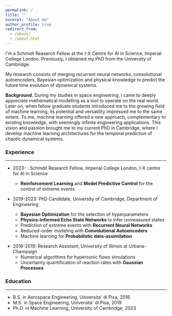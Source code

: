```yaml
---
permalink: /
title: ""
excerpt: "About me"
author_profile: true
redirect_from: 
  - /about/
  - /about.html
---
```


I'm a Schmidt Reaserch Fellow at the I-X Centre for AI in Science, Imperial College London. Previously, I obtained my PhD from the University of Cambridge. 

My research consists of merging recurrent neural networks, convolutional autoencoders, Bayesian optimization and physical knowledge to predict the future time evolution of dynamical systems.

__Background.__ During my studies in space engineering, I came to deeply appreciate mathematical modelling as a tool to operate on the real world. Later on, when fellow graduate students introduced me to the growing field of machine learning, its potential and versatility impressed me to the same extent. To me, machine learning offered a new approach, complementary to existing knowledge, with seemingly infinite engineering applications. 
This vision and passion brought me to my current PhD in Cambridge, where I develop machine learning architectures for the temporal prediction of chaotic dynamical systems.

<!--My research focuses on dynamical systems, with applications that range from fluid dynamics, to climate science and epidemiology.-->


### Experience
***

* 2023- : Schmdit Research Fellow, Imperial College London, I-X centre for AI in Science
  * __Reinforcement Learning__ and __Model Predictive Control__ for the control of extreme events

* 2019-2023: PhD Candidate, University of Cambridge, Department of Engineering 
  * __Bayesian Optimization__ for the selection of hyperparameters
  * __Physics-informed Echo State Networks__ to infer unmeasured states
  * Prediction of extreme events with __Recurrent Neural Networks__
  * Reduced-order modeling with __Convolutional Autoencoders__
  * Machine learning for __Probabilistic data-assimilation__
<!-- <br/>
  -->
* 2018-2019: Research Assistant, University of Illinois at Urbana-Champaign
  * Numerical algorithms for hypersonic flows simulations 
  * Uncertainty quantification of reaction rates with __Gaussian Processes__


### Education
***
* B.S. in Aerospace Engineering, Universita' di Pisa, 2016
* M.S. in Space Engineering, Universita' di Pisa, 2019
* Ph.D. in Machine Learning, University of Cambridge, 2023




